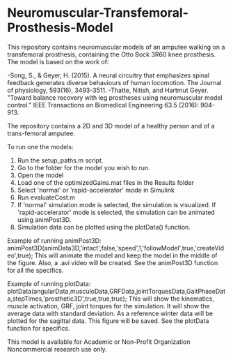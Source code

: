 # Neuromuscular-Transfemoral-Prosthesis-Model


This repository contains neuromuscular models of an amputee walking on a transfemoral prosthesis, containing the Otto Bock 3R60 knee prosthesis. 
The model is based on the work of:

-Song, S., & Geyer, H. (2015). A neural circuitry that emphasizes spinal feedback generates diverse behaviours of human locomotion. The Journal of physiology, 593(16), 3493-3511.
-Thatte, Nitish, and Hartmut Geyer. "Toward balance recovery with leg prostheses using neuromuscular model control." IEEE Transactions on Biomedical Engineering 63.5 (2016): 904-913.

The repository contains a 2D and 3D model of a healthy person and of a trans-femoral amputee.

To run one the models:

1. Run the setup_paths.m script.
2. Go to the folder for the model you wish to run.
3. Open the model
3. Load one of the optimizedGains.mat files in the Results folder
4. Select 'normal' or 'rapid-accelerator' mode in Simulink
5. Run evaluateCost.m
6. If 'normal' simulation mode is selected, the simulation is visualized. If 'rapid-accelerator' mode is selected, the simulation can be animated using animPost3D.
7. Simulation data can be plotted using the plotData() function.


Example of running animPost3D: 
animPost3D(animData3D,'intact',false,'speed',1,'followModel',true,'createVideo',true);
This will animate the model and keep the model in the middle of the figure. Also, a .avi video will be created. See the animPost3D function for all the specifics.

Example of running plotData: 
plotData(angularData,musculoData,GRFData,jointTorquesData,GaitPhaseData,stepTimes,'prosthetic3D',true,true,true);
This will show the kinematics, muscle activation, GRF, joint torques for the simulation. It will show the average data with standard deviation. As a reference winter data will be plotted for the sagittal data. This figure will be saved. See the plotData function for specifics.

This model is available for Academic or Non-Profit Organization Noncommercial research use only.
